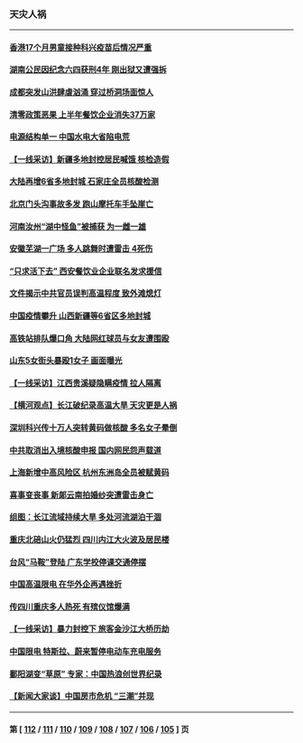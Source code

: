 ### 天灾人祸
---
#### [香港17个月男童接种科兴疫苗后情况严重](../../pages/ncid280/n13812285.md) 
#### [湖南公民因纪念六四获刑4年 刚出狱又遭强拆](../../pages/ncid280/n13812179.md) 
#### [成都突发山洪肆虐汹涌 穿过桥洞场面惊人](../../pages/ncid280/n13812144.md) 
#### [清零政策恶果 上半年餐饮企业消失37万家](../../pages/ncid280/n13811634.md) 
#### [电源结构单一 中国水电大省陷电荒](../../pages/ncid280/n13811628.md) 
#### [【一线采访】新疆多地封控居民喊饿 核检造假](../../pages/ncid280/n13811399.md) 
#### [大陆再增6省多地封城 石家庄全员核酸检测](../../pages/ncid280/n13811423.md) 
#### [北京门头沟事故多发 跑山摩托车手坠崖亡](../../pages/ncid280/n13811392.md) 
#### [河南汝州“湖中怪鱼”被捕获 为一雌一雄](../../pages/ncid280/n13811348.md) 
#### [安徽芜湖一广场 多人跳舞时遭雷击 4死伤](../../pages/ncid280/n13811261.md) 
#### [“只求活下去” 西安餐饮业企业联名发求援信](../../pages/ncid280/n13810984.md) 
#### [文件揭示中共官员误判高温程度 致外滩熄灯](../../pages/ncid280/n13810978.md) 
#### [中国疫情攀升 山西新疆等6省区多地封城](../../pages/ncid280/n13810674.md) 
#### [高铁站排队爆口角 大陆网红球员与女友遭围殴](../../pages/ncid280/n13810748.md) 
#### [山东5女街头暴殴1女子 画面曝光](../../pages/ncid280/n13810685.md) 
#### [【一线采访】江西贵溪疑隐瞒疫情 拉人隔离](../../pages/ncid280/n13810329.md) 
#### [【横河观点】长江破纪录高温大旱 天灾更是人祸](../../pages/ncid280/n13810280.md) 
#### [深圳科兴传十万人突转黄码做核酸 多名女子晕倒](../../pages/ncid280/n13810082.md) 
#### [中共取消出入境核酸申报 国内网民怨声载道](../../pages/ncid280/n13810120.md) 
#### [上海新增中高风险区 杭州东洲岛全员被赋黄码](../../pages/ncid280/n13809718.md) 
#### [喜事变丧事 新郞云南拍婚纱突遭雷击身亡](../../pages/ncid280/n13809786.md) 
#### [组图：长江流域持续大旱 多处河流湖泊干涸](../../pages/ncid280/n13809754.md) 
#### [重庆北碚山火仍猛烈 四川内江大火波及居民楼](../../pages/ncid280/n13809556.md) 
#### [台风“马鞍”登陆 广东学校停课交通停摆](../../pages/ncid280/n13809483.md) 
#### [中国高温限电 在华外企再遇挫折](../../pages/ncid280/n13809436.md) 
#### [传四川重庆多人热死 有殡仪馆爆满](../../pages/ncid280/n13809234.md) 
#### [【一线采访】暴力封控下 旅客金沙江大桥历劫](../../pages/ncid280/n13809041.md) 
#### [中国限电 特斯拉、蔚来暂停电动车充电服务](../../pages/ncid280/n13809217.md) 
#### [鄱阳湖变“草原” 专家：中国热浪创世界纪录](../../pages/ncid280/n13809177.md) 
#### [【新闻大家谈】中国房市危机 “三潮”并现](../../pages/ncid280/n13809173.md) 

---
#### 第 [ [112](./112.md) / [111](./111.md) / [110](./110.md) / [109](./109.md) / [108](./108.md) / [107](./107.md) / [106](./106.md) / [105](./105.md) ] 页
